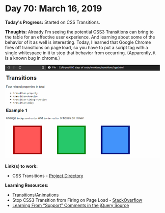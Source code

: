 # Day 70: March 16, 2019

**Today's Progress:** Started on CSS Transitions.

**Thoughts:** Already I'm seeing the potential CSS3 Transitions can bring to the table for an effective user experience. And learning about some of the behavior of it as well is interesting. Today, I learned that Google Chrome fires off transitions on page load, so you have to put a script tag with a single whitespace in it to stop that behavior from occurring. (Apparently, it is a known bug in chrome.)

![Chrome Transition OnLoad Fix](./images/chrome-transition-onload-fix.gif)

**Link(s) to work:**
* CSS Transitions - [Project Directory](../work/css/transitions)

**Learning Resources:**
* [Transitions/Animations](https://learn.shayhowe.com/advanced-html-css/transitions-animations/)
* Stop CSS3 Transition from Firing on Page Load - [StackOverflow](https://stackoverflow.com/questions/14389566/stop-css3-transition-from-firing-on-page-load)
* [Learning From “Support” Comments in the jQuery Source](https://www.impressivewebs.com/learning-from-support-comments-jquery-source/)